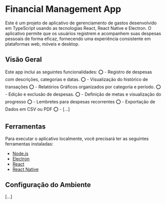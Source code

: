 # Financial Management App

Este é um projeto de aplicativo de gerenciamento de gastos desenvolvido em TypeScript usando as tecnologias React, React Native e Electron.
O aplicativo permite que os usuários registrem e acompanhem suas despesas pessoais de forma eficaz, fornecendo uma experiência consistente em plataformas web, móveis e desktop.

## Visão Geral

Este app inclui as seguintes funcionalidades:
⭕ - Registro de despesas com descrições, categorias e datas.
⭕ - Visualização do histórico de transações
⭕ - Relatórios Gráficos organizados por categoria e período.
⭕ - Edição e exclusão de despesas.
⭕ - Definição de metas e visualização do progresso
⭕ - Lembretes para despesas recorrentes
⭕ - Exportação de Dados em CSV ou PDF
⭕ - [...]

## Ferramentas
Para executar o aplicativo localmente, você precisará ter as seguintes ferramentas instaladas:

- [Node.js](https://nodejs.org/)
- [Electron](https://www.electronjs.org/)
- [React](https://reactjs.org/)
- [React Native](https://reactnative.dev/)

## Configuração do Ambiente

[...]
